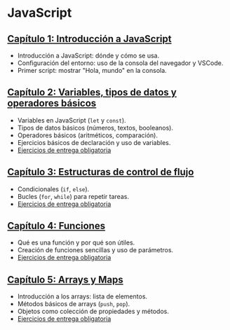 # JavaScript

## [Capítulo 1: Introducción a JavaScript](JS/01-Introduccion/readme.md)

- Introducción a JavaScript: dónde y cómo se usa.
- Configuración del entorno: uso de la consola del navegador y VSCode.
- Primer script: mostrar "Hola, mundo" en la consola.

## [Capítulo 2: Variables, tipos de datos y operadores básicos](JS/02-Variables/readme.md)

- Variables en JavaScript (`let` y `const`).
- Tipos de datos básicos (números, textos, booleanos).
- Operadores básicos (aritméticos, comparación).
- Ejercicios básicos de declaración y uso de variables.
- [Ejercicios de entrega obligatoria](JS/02-Variables/ejercicios.md)

## [Capítulo 3: Estructuras de control de flujo](JS/03-EstructurasDeControl/readme.md)

- Condicionales (`if`, `else`).
- Bucles (`for`, `while`) para repetir tareas.
- [Ejercicios de entrega obligatoria](JS/03-EstructurasDeControl/ejercicios.md)

## [Capítulo 4: Funciones](JS/04-Funciones/readme.md)

- Qué es una función y por qué son útiles.
- Creación de funciones sencillas y uso de parámetros.
- [Ejercicios de entrega obligatoria](JS/04-Funciones/ejercicios.md)

## [Capítulo 5: Arrays y Maps](JS/05-Arrays/readme.md)

- Introducción a los arrays: lista de elementos.
- Métodos básicos de arrays (`push`, `pop`).
- Objetos como colección de propiedades y métodos.
- [Ejercicios de entrega obligatoria](JS/05-Arrays/ejercicios.md)